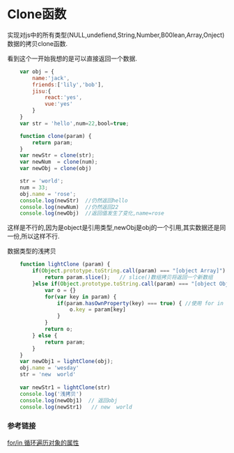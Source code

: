 # Clone函数
实现对js中的所有类型(NULL,undefiend,String,Number,B00lean,Array,Onject)数据的拷贝clone函数.  

看到这个一开始我想的是可以直接返回一个数据.  
```js
    var obj = {
        name:'jack',
        friends:['lily','bob'],
        jisu:{
            react:'yes',
            vue:'yes'
        }
    }
    var str = 'hello',num=22,bool=true;

    function clone(param) {
        return param;
    }
    var newStr = clone(str);
    var newNum  = clone(num);
    var newObj = clone(obj)

    str = 'world';
    num = 33;
    obj.name = 'rose';
    console.log(newStr)  //仍然返回hello
    console.log(newNum)  //仍然返回22
    console.log(newObj)  //返回值发生了变化,name=rose
```     

这样是不行的,因为是object是引用类型,newObj是obj的一个引用,其实数据还是同一份,所以这样不行.    

数据类型的浅拷贝  
```js
    function lightClone (param) {
        if(Object.prototype.toString.call(param) === "[object Array]") {
            return param.slice();   // slice()数组拷贝将返回一个新数组
        }else if(Object.prototype.toString.call(param) === "[object Object]") {
            var o = {}
            for(var key in param) {
                if(param.hasOwnProperty(key) === true) { //使用 for in 循环遍历对象的属性时，原型链上的所有属性都将被访问：
                    o.key = param[key]
                }
            }
            return o;
        } else {
            return param;
        }
    }
    var newObj1 = lightClone(obj);
    obj.name = 'wesday'
    str = 'new  world'
    
    var newStr1 = lightClone(str)
    console.log('浅拷贝')
    console.log(newObj1)  // 返回obj
    console.log(newStr1)   // new  world
```




### 参考链接  
[for/in 循环遍历对象的属性](https://blog.csdn.net/qi1271199790/article/details/53696933)


